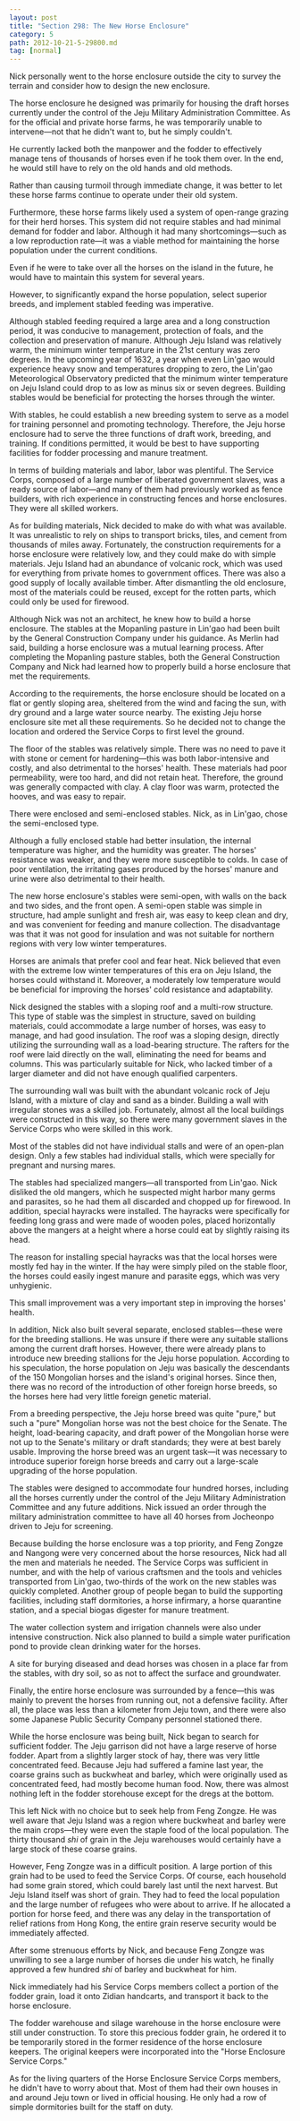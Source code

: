 ```yaml
---
layout: post
title: "Section 298: The New Horse Enclosure"
category: 5
path: 2012-10-21-5-29800.md
tag: [normal]
---
```


Nick personally went to the horse enclosure outside the city to survey the terrain and consider how to design the new enclosure.

The horse enclosure he designed was primarily for housing the draft horses currently under the control of the Jeju Military Administration Committee. As for the official and private horse farms, he was temporarily unable to intervene—not that he didn't want to, but he simply couldn't.

He currently lacked both the manpower and the fodder to effectively manage tens of thousands of horses even if he took them over. In the end, he would still have to rely on the old hands and old methods.

Rather than causing turmoil through immediate change, it was better to let these horse farms continue to operate under their old system.

Furthermore, these horse farms likely used a system of open-range grazing for their herd horses. This system did not require stables and had minimal demand for fodder and labor. Although it had many shortcomings—such as a low reproduction rate—it was a viable method for maintaining the horse population under the current conditions.

Even if he were to take over all the horses on the island in the future, he would have to maintain this system for several years.

However, to significantly expand the horse population, select superior breeds, and implement stabled feeding was imperative.

Although stabled feeding required a large area and a long construction period, it was conducive to management, protection of foals, and the collection and preservation of manure. Although Jeju Island was relatively warm, the minimum winter temperature in the 21st century was zero degrees. In the upcoming year of 1632, a year when even Lin'gao would experience heavy snow and temperatures dropping to zero, the Lin'gao Meteorological Observatory predicted that the minimum winter temperature on Jeju Island could drop to as low as minus six or seven degrees. Building stables would be beneficial for protecting the horses through the winter.

With stables, he could establish a new breeding system to serve as a model for training personnel and promoting technology. Therefore, the Jeju horse enclosure had to serve the three functions of draft work, breeding, and training. If conditions permitted, it would be best to have supporting facilities for fodder processing and manure treatment.

In terms of building materials and labor, labor was plentiful. The Service Corps, composed of a large number of liberated government slaves, was a ready source of labor—and many of them had previously worked as fence builders, with rich experience in constructing fences and horse enclosures. They were all skilled workers.

As for building materials, Nick decided to make do with what was available. It was unrealistic to rely on ships to transport bricks, tiles, and cement from thousands of miles away. Fortunately, the construction requirements for a horse enclosure were relatively low, and they could make do with simple materials. Jeju Island had an abundance of volcanic rock, which was used for everything from private homes to government offices. There was also a good supply of locally available timber. After dismantling the old enclosure, most of the materials could be reused, except for the rotten parts, which could only be used for firewood.

Although Nick was not an architect, he knew how to build a horse enclosure. The stables at the Mopanling pasture in Lin'gao had been built by the General Construction Company under his guidance. As Merlin had said, building a horse enclosure was a mutual learning process. After completing the Mopanling pasture stables, both the General Construction Company and Nick had learned how to properly build a horse enclosure that met the requirements.

According to the requirements, the horse enclosure should be located on a flat or gently sloping area, sheltered from the wind and facing the sun, with dry ground and a large water source nearby. The existing Jeju horse enclosure site met all these requirements. So he decided not to change the location and ordered the Service Corps to first level the ground.

The floor of the stables was relatively simple. There was no need to pave it with stone or cement for hardening—this was both labor-intensive and costly, and also detrimental to the horses' health. These materials had poor permeability, were too hard, and did not retain heat. Therefore, the ground was generally compacted with clay. A clay floor was warm, protected the hooves, and was easy to repair.

There were enclosed and semi-enclosed stables. Nick, as in Lin'gao, chose the semi-enclosed type.

Although a fully enclosed stable had better insulation, the internal temperature was higher, and the humidity was greater. The horses' resistance was weaker, and they were more susceptible to colds. In case of poor ventilation, the irritating gases produced by the horses' manure and urine were also detrimental to their health.

The new horse enclosure's stables were semi-open, with walls on the back and two sides, and the front open. A semi-open stable was simple in structure, had ample sunlight and fresh air, was easy to keep clean and dry, and was convenient for feeding and manure collection. The disadvantage was that it was not good for insulation and was not suitable for northern regions with very low winter temperatures.

Horses are animals that prefer cool and fear heat. Nick believed that even with the extreme low winter temperatures of this era on Jeju Island, the horses could withstand it. Moreover, a moderately low temperature would be beneficial for improving the horses' cold resistance and adaptability.

Nick designed the stables with a sloping roof and a multi-row structure. This type of stable was the simplest in structure, saved on building materials, could accommodate a large number of horses, was easy to manage, and had good insulation. The roof was a sloping design, directly utilizing the surrounding wall as a load-bearing structure. The rafters for the roof were laid directly on the wall, eliminating the need for beams and columns. This was particularly suitable for Nick, who lacked timber of a larger diameter and did not have enough qualified carpenters.

The surrounding wall was built with the abundant volcanic rock of Jeju Island, with a mixture of clay and sand as a binder. Building a wall with irregular stones was a skilled job. Fortunately, almost all the local buildings were constructed in this way, so there were many government slaves in the Service Corps who were skilled in this work.

Most of the stables did not have individual stalls and were of an open-plan design. Only a few stables had individual stalls, which were specially for pregnant and nursing mares.

The stables had specialized mangers—all transported from Lin'gao. Nick disliked the old mangers, which he suspected might harbor many germs and parasites, so he had them all discarded and chopped up for firewood. In addition, special hayracks were installed. The hayracks were specifically for feeding long grass and were made of wooden poles, placed horizontally above the mangers at a height where a horse could eat by slightly raising its head.

The reason for installing special hayracks was that the local horses were mostly fed hay in the winter. If the hay were simply piled on the stable floor, the horses could easily ingest manure and parasite eggs, which was very unhygienic.

This small improvement was a very important step in improving the horses' health.

In addition, Nick also built several separate, enclosed stables—these were for the breeding stallions. He was unsure if there were any suitable stallions among the current draft horses. However, there were already plans to introduce new breeding stallions for the Jeju horse population. According to his speculation, the horse population on Jeju was basically the descendants of the 150 Mongolian horses and the island's original horses. Since then, there was no record of the introduction of other foreign horse breeds, so the horses here had very little foreign genetic material.

From a breeding perspective, the Jeju horse breed was quite "pure," but such a "pure" Mongolian horse was not the best choice for the Senate. The height, load-bearing capacity, and draft power of the Mongolian horse were not up to the Senate's military or draft standards; they were at best barely usable. Improving the horse breed was an urgent task—it was necessary to introduce superior foreign horse breeds and carry out a large-scale upgrading of the horse population.

The stables were designed to accommodate four hundred horses, including all the horses currently under the control of the Jeju Military Administration Committee and any future additions. Nick issued an order through the military administration committee to have all 40 horses from Jocheonpo driven to Jeju for screening.

Because building the horse enclosure was a top priority, and Feng Zongze and Nangong were very concerned about the horse resources, Nick had all the men and materials he needed. The Service Corps was sufficient in number, and with the help of various craftsmen and the tools and vehicles transported from Lin'gao, two-thirds of the work on the new stables was quickly completed. Another group of people began to build the supporting facilities, including staff dormitories, a horse infirmary, a horse quarantine station, and a special biogas digester for manure treatment.

The water collection system and irrigation channels were also under intensive construction. Nick also planned to build a simple water purification pond to provide clean drinking water for the horses.

A site for burying diseased and dead horses was chosen in a place far from the stables, with dry soil, so as not to affect the surface and groundwater.

Finally, the entire horse enclosure was surrounded by a fence—this was mainly to prevent the horses from running out, not a defensive facility. After all, the place was less than a kilometer from Jeju town, and there were also some Japanese Public Security Company personnel stationed there.

While the horse enclosure was being built, Nick began to search for sufficient fodder. The Jeju garrison did not have a large reserve of horse fodder. Apart from a slightly larger stock of hay, there was very little concentrated feed. Because Jeju had suffered a famine last year, the coarse grains such as buckwheat and barley, which were originally used as concentrated feed, had mostly become human food. Now, there was almost nothing left in the fodder storehouse except for the dregs at the bottom.

This left Nick with no choice but to seek help from Feng Zongze. He was well aware that Jeju Island was a region where buckwheat and barley were the main crops—they were even the staple food of the local population. The thirty thousand *shi* of grain in the Jeju warehouses would certainly have a large stock of these coarse grains.

However, Feng Zongze was in a difficult position. A large portion of this grain had to be used to feed the Service Corps. Of course, each household had some grain stored, which could barely last until the next harvest. But Jeju Island itself was short of grain. They had to feed the local population and the large number of refugees who were about to arrive. If he allocated a portion for horse feed, and there was any delay in the transportation of relief rations from Hong Kong, the entire grain reserve security would be immediately affected.

After some strenuous efforts by Nick, and because Feng Zongze was unwilling to see a large number of horses die under his watch, he finally approved a few hundred *shi* of barley and buckwheat for him.

Nick immediately had his Service Corps members collect a portion of the fodder grain, load it onto Zidian handcarts, and transport it back to the horse enclosure.

The fodder warehouse and silage warehouse in the horse enclosure were still under construction. To store this precious fodder grain, he ordered it to be temporarily stored in the former residence of the horse enclosure keepers. The original keepers were incorporated into the "Horse Enclosure Service Corps."

As for the living quarters of the Horse Enclosure Service Corps members, he didn't have to worry about that. Most of them had their own houses in and around Jeju town or lived in official housing. He only had a row of simple dormitories built for the staff on duty.